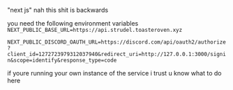 "next js" nah this shit is backwards

you need the following environment variables
`NEXT_PUBLIC_BASE_URL=https://api.strudel.toasteroven.xyz`

`NEXT_PUBLIC_DISCORD_OAUTH_URL=https://discord.com/api/oauth2/authorize?client_id=1272723979312037940&redirect_uri=http://127.0.0.1:3000/signin&scope=identify&response_type=code`

if youre running your own instance of the service i trust u know what to do here
